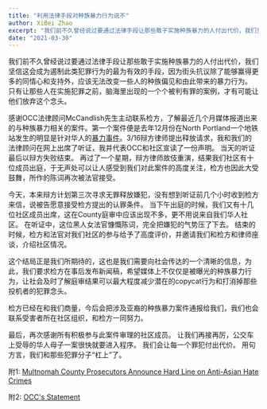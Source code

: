 ```yaml
---
title: "利用法律手段对种族暴力行为说不"
author: XiBei Zhao
excerpt: "我们前不久曾经说过要通过法律手段让那些敢于实施种族暴力的人付出代价，我们坚信这会成为遏制此类犯罪行为的最为有效的手段，因为街头抗议除了能够赢得更多的同情心和支持外，应该无法改变一些人的种族偏见和由此带来的暴力行为。 只有让那些人在实施犯罪之前，脑海里出现的一个个被判有罪的案例，才有可能让他们放弃这个念头。"
date: "2021-03-30"
---
```


我们前不久曾经说过要通过法律手段让那些敢于实施种族暴力的人付出代价，我们坚信这会成为遏制此类犯罪行为的最为有效的手段，因为街头抗议除了能够赢得更多的同情心和支持外，应该无法改变一些人的种族偏见和由此带来的暴力行为。 只有让那些人在实施犯罪之前，脑海里出现的一个个被判有罪的案例，才有可能让他们放弃这个念头。

感谢OCC法律顾问McCandlish先生主动联系检方，了解最近几个月媒体报道出来的与种族暴力相关的案件。第一个案件便是去年12月份在North Portland一个地铁站发生的明显是针对华人的[暴力事件](https://www.oregonlive.com/crime/2020/12/man-arrested-for-bias-crime-after-racist-assault-at-max-stop-prosecutors-say.html)。3/16辩方律师提出释放请求，我和我们的法律顾问在网上出席了听证，我并代表OCC和社区宣读了一份声明。 当天的听证最后以辩方失败结束。 再过了一个星期，辩方律师故伎重演，结果我们社区有十位成员出庭，于无声处可以让人感受到我们对此案件的高度关注，检方也因此大受鼓舞，所作的陈词再次被法官接受。

今天，本来辩方计划第三次寻求无罪释放嫌犯，没有想到听证前几个小时收到检方来信，说被告愿意接受检方提出的认罪条件。 当下午出庭的时候，我们又有十几位社区成员出席，这在County庭审中应该出现不多，更不用说来自我们华人社区。 在听证中，这位黑人女法官慷慨陈词，完全把嫌犯的气势压了下去。 结束的时候，检方和法官对我们社区的参与给予了高度评价，并邀请我们和检方和律师座谈，介绍社区情况。

这个结局正是我们所期待的，这也是我们需要向社会传达的一个清晰的信息，为此，我们要求检方在事后发布新闻稿，希望媒体上不仅仅是被曝光的种族暴力行为，让社会及时了解庭审结果可以最大程度减少潜在的copycat行为和打消掉那些投机者的犯罪念头。

检方已经在和我们商量，今后会把涉及亚裔的种族暴力案件通报给我们，我们也会联系受害者所在社区组织，和检方一同努力。

最后，再次感谢所有积极参与此案件审理的社区成员。 让我们再接再厉，公交车上受辱的华人母子一案很快就要进入程序。 我们会让每一个罪犯付出代价。 用句方言，我们和那些犯罪分子“杠上”了。


附1: [Multnomah County Prosecutors Announce Hard Line on Anti-Asian Hate Crimes](https://www.wweek.com/news/courts/2021/03/17/multnomah-county-prosecutors-announce-hard-line-on-anti-asian-hate-crimes/?fbclid=IwAR3M_PJXkVyQPmhOAWg8C6GjQFkkT3l7VydvaptBze8ae9mNFW7RO-6-l4c)

附2: [OCC's Statement](/assets/pdf/OCC_Statement_on_Hutchens_Case.pdf)

